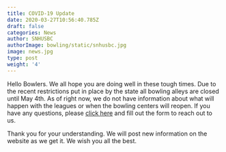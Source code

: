 ```yaml
---
title: COVID-19 Update
date: 2020-03-27T10:56:40.785Z
draft: false
categories: News
author: SNHUSBC
authorImage: bowling/static/snhusbc.jpg
image: news.jpg
type: post
weight: '4'
---
```


<p>Hello Bowlers.  We all hope you are doing well in these tough times.  Due to the recent restrictions put in place by the state all bowling alleys are closed until May 4th.  As of right now, we do not have information about what will happen with the leagues or when the bowling centers will reopen.  If you have any questions, please <a href = "https://snhusbc.com/contact/"> click here</a> and fill out the form to reach out to us.  </p>
<p>Thank you for your understanding.  We will post new information on the website as we get it.  We wish you all the best.</p>

